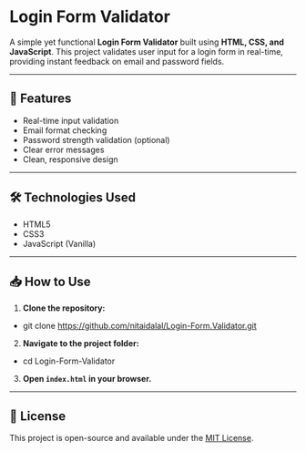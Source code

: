# Login Form Validator

A simple yet functional **Login Form Validator** built using **HTML, CSS, and JavaScript**. This project validates user input for a login form in real-time, providing instant feedback on email and password fields.

---

## 🚀 Features

- Real-time input validation  
- Email format checking  
- Password strength validation (optional)  
- Clear error messages  
- Clean, responsive design  

---

## 🛠️ Technologies Used

- HTML5  
- CSS3  
- JavaScript (Vanilla)  

---

## 📥 How to Use

1. **Clone the repository:**
 - git clone https://github.com/nitaidalal/Login-Form.Validator.git

2. **Navigate to the project folder:**
 - cd Login-Form-Validator



3. **Open `index.html` in your browser.**

---



## 📄 License

This project is open-source and available under the [MIT License](LICENSE).
